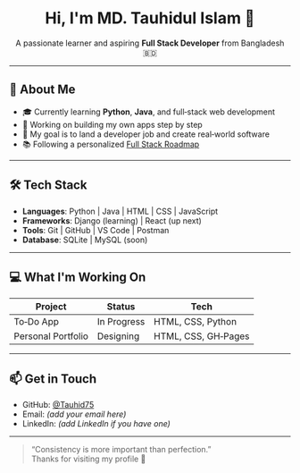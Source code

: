 <h1 align="center">Hi, I'm MD. Tauhidul Islam 👋</h1>

<p align="center">
  A passionate learner and aspiring <b>Full Stack Developer</b> from Bangladesh 🇧🇩  
</p>

---

## 🚀 About Me

- 🎓 Currently learning **Python**, **Java**, and full‑stack web development  
- 🔭 Working on building my own apps step by step  
- 💼 My goal is to land a developer job and create real‑world software  
- 📚 Following a personalized [Full Stack Roadmap](https://github.com/Tauhid75/fullstack-roadmap)

---

## 🛠️ Tech Stack

- **Languages**: Python | Java | HTML | CSS | JavaScript  
- **Frameworks**: Django (learning) | React (up next)  
- **Tools**: Git | GitHub | VS Code | Postman  
- **Database**: SQLite | MySQL (soon)

---

## 💻 What I'm Working On

| Project              | Status        | Tech              |
|---------------------|---------------|-------------------|
| To‑Do App            | In Progress   | HTML, CSS, Python |
| Personal Portfolio   | Designing     | HTML, CSS, GH‑Pages |

---

## 📫 Get in Touch

- GitHub: [@Tauhid75](https://github.com/Tauhid75)  
- Email: *(add your email here)*  
- LinkedIn: *(add LinkedIn if you have one)*

---

> “Consistency is more important than perfection.”  
> Thanks for visiting my profile 💙
